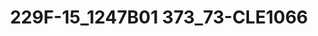 ---
title: 229F-15_1247B01 373_73-CLE1066
image: 229F-15_1247B01 373_73-CLE1066.jpg
brand: thumbs
layout: vestito
---